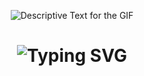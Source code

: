 <div align="center">
    <p>
        <img src="https://media.giphy.com/media/yGKhmbh64Tzkk/giphy.gif" alt="Descriptive Text for the GIF" />
    </p>
</div>



<div align="center">
    <h1>
        <img src="https://readme-typing-svg.herokuapp.com?font=Old+English&size=40&duration=3000&color=F2F3F5&center=true&vCenter=true&width=435&lines=Hey..+I'm+Mostafa;This+is..;..my+Github..;" alt="Typing SVG"/>
    </h1>
</div>






